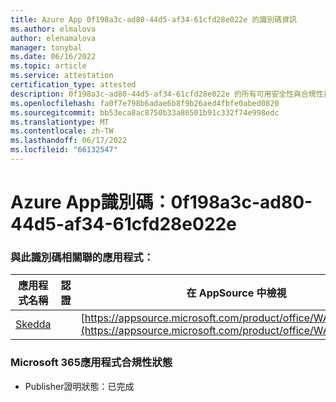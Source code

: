 ```yaml
---
title: Azure App 0f198a3c-ad80-44d5-af34-61cfd28e022e 的識別碼資訊
ms.author: elmalova
author: elenamalova
manager: tonybal
ms.date: 06/16/2022
ms.topic: article
ms.service: attestation
certification_type: attested
description: 0f198a3c-ad80-44d5-af34-61cfd28e022e 的所有可用安全性與合規性資訊。
ms.openlocfilehash: fa0f7e798b6adae6b8f9b26aed4fbfe0abed0820
ms.sourcegitcommit: bb53eca8ac8750b33a86501b91c332f74e998edc
ms.translationtype: MT
ms.contentlocale: zh-TW
ms.lasthandoff: 06/17/2022
ms.locfileid: "66132547"
---
```

# <a name="azure-app-id-0f198a3c-ad80-44d5-af34-61cfd28e022e"></a>Azure App識別碼：0f198a3c-ad80-44d5-af34-61cfd28e022e


### <a name="apps-associated-with-this-id"></a>與此識別碼相關聯的應用程式：
| **應用程式名稱** | **認證** | **在 AppSource 中檢視** |
|--------------|---------------|-----------------------|
| [Skedda](../forward/WA200004065.md) |  | [https://appsource.microsoft.com/product/office/WA200004065](https://appsource.microsoft.com/product/office/WA200004065) |

### <a name="microsoft-365-app-compliance-status"></a>Microsoft 365應用程式合規性狀態
- Publisher證明狀態：已完成
